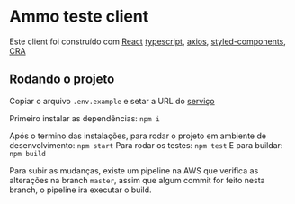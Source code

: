 # Ammo teste client

Este client foi construído com [React](https://pt-br.reactjs.org/) [typescript](https://www.typescriptlang.org/), [axios](https://github.com/axios/axios), [styled-components](https://styled-components.com/), [CRA](https://github.com/facebook/create-react-app)

## Rodando o projeto

Copiar o arquivo `.env.example` e setar a URL do [serviço](https://github.com/Chiaparini/ammo-teste-service)

Primeiro instalar as dependências: `npm i`

Após o termino das instalações, para rodar o projeto em ambiente de desenvolvimento: `npm start`
Para rodar os testes: `npm test`
E para buildar: `npm build`

Para subir as mudanças, existe um pipeline na AWS que verifica as alterações na branch `master`, assim que algum commit for feito nesta branch, o pipeline ira executar o build. 